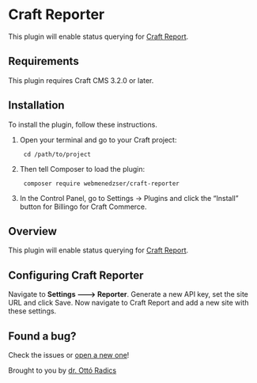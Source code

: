 # Craft Reporter

This plugin will enable status querying for [Craft Report](https://app.craft.report).

## Requirements

This plugin requires Craft CMS 3.2.0 or later. 

## Installation

To install the plugin, follow these instructions.

1. Open your terminal and go to your Craft project:

        cd /path/to/project

2. Then tell Composer to load the plugin:

        composer require webmenedzser/craft-reporter

3. In the Control Panel, go to Settings → Plugins and click the “Install” button for Billingo for Craft Commerce.

## Overview

This plugin will enable status querying for [Craft Report](https://app.craft.report).

## Configuring Craft Reporter

Navigate to **Settings 🡒 Reporter**. Generate a new API key, set the site URL and click Save. Now navigate to Craft Report and add a new site with these settings.

## Found a bug?

Check the issues or [open a new one](https://github.com/webmenedzser/craft-reporter/issues)! 

Brought to you by [dr. Ottó Radics](https://www.webmenedzser.hu)
